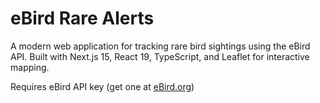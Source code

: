 # eBird Rare Alerts

A modern web application for tracking rare bird sightings using the eBird API. Built with Next.js 15, React 19, TypeScript, and Leaflet for interactive mapping.

Requires eBird API key (get one at [eBird.org](https://ebird.org/api/keygen))

